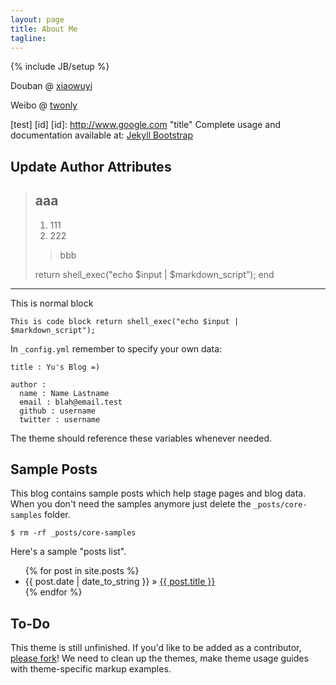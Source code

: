 ```yaml
---
layout: page
title: About Me
tagline: 
---
```

{% include JB/setup %}

Douban @ [xiaowuyi](http://www.douban.com/people/xiaowuyi/ "Douban Link")  
  
Weibo @ [twonly](http://www.weibo.com/twonly "Weibo Link")
  
[test] [id]
[id]:   http://www.google.com "title"
Complete usage and documentation available at: [Jekyll Bootstrap](http://jekyllbootstrap.com)

## Update Author Attributes
> ## aaa
> 1.    111
> 2.    222
>>bbb
>
>   return shell_exec("echo $input | $markdown_script");
>end
- - -
This is normal block
  
    This is code block return shell_exec("echo $input | $markdown_script");

In `_config.yml` remember to specify your own data:
    
    title : Yu's Blog =)
    
    author :
      name : Name Lastname
      email : blah@email.test
      github : username
      twitter : username

The theme should reference these variables whenever needed.
    
## Sample Posts

This blog contains sample posts which help stage pages and blog data.
When you don't need the samples anymore just delete the `_posts/core-samples` folder.

    $ rm -rf _posts/core-samples

Here's a sample "posts list".

<ul class="posts">
  {% for post in site.posts %}
    <li><span>{{ post.date | date_to_string }}</span> &raquo; <a href="{{ BASE_PATH }}{{ post.url }}">{{ post.title }}</a></li>
  {% endfor %}
</ul>

## To-Do

This theme is still unfinished. If you'd like to be added as a contributor, [please fork](http://github.com/plusjade/jekyll-bootstrap)!
We need to clean up the themes, make theme usage guides with theme-specific markup examples.


